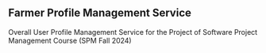 ## Farmer Profile Management Service

Overall User Profile Management Service for the Project of Software Project Management Course (SPM Fall 2024)
